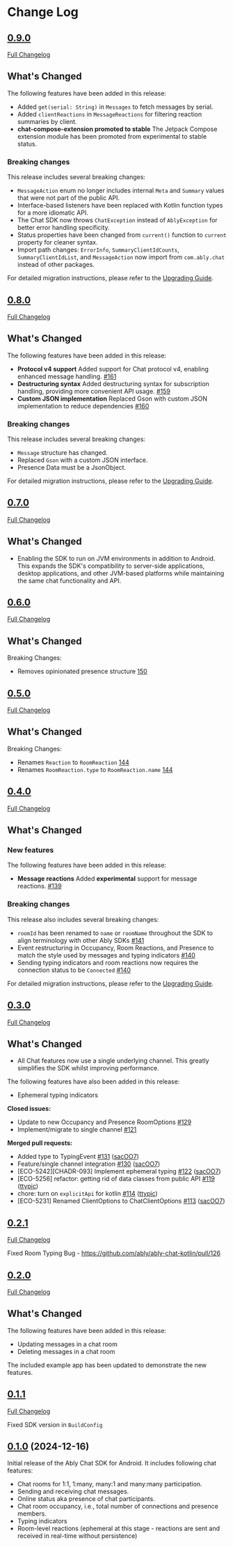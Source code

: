 # Change Log

## [0.9.0](https://github.com/ably/ably-chat-kotlin/tree/v0.9.0)

[Full Changelog](https://github.com/ably/ably-chat-kotlin/compare/v0.8.0...v0.9.0)

## What's Changed

The following features have been added in this release:

- Added `get(serial: String)` in `Messages` to fetch messages by serial.
- Added `clientReactions` in `MessageReactions` for filtering reaction summaries by client.
- **chat-compose-extension promoted to stable** The Jetpack Compose extension module has been promoted from experimental to stable status.

### Breaking changes

This release includes several breaking changes:

- `MessageAction` enum no longer includes internal `Meta` and `Summary` values that were not part of the public API.
- Interface-based listeners have been replaced with Kotlin function types for a more idiomatic API.
- The Chat SDK now throws `ChatException` instead of `AblyException` for better error handling specificity.
- Status properties have been changed from `current()` function to `current` property for cleaner syntax.
- Import path changes: `ErrorInfo`, `SummaryClientIdCounts`, `SummaryClientIdList`, and `MessageAction` now import from `com.ably.chat` instead of other packages.

For detailed migration instructions, please refer to the [Upgrading Guide](UPGRADING.md).

## [0.8.0](https://github.com/ably/ably-chat-kotlin/tree/v0.8.0)

[Full Changelog](https://github.com/ably/ably-chat-kotlin/compare/v0.7.0...v0.8.0)

## What's Changed

The following features have been added in this release:

- **Protocol v4 support** Added support for Chat protocol v4, enabling enhanced message handling. [#161](https://github.com/ably/ably-chat-kotlin/pull/161)
- **Destructuring syntax** Added destructuring syntax for subscription handling, providing more convenient API usage. [#159](https://github.com/ably/ably-chat-kotlin/pull/159)
- **Custom JSON implementation** Replaced Gson with custom JSON implementation to reduce dependencies [#160](https://github.com/ably/ably-chat-kotlin/pull/160)

### Breaking changes

This release includes several breaking changes:

- `Message` structure has changed.
- Replaced `Gson` with a custom JSON interface.
- Presence Data must be a JsonObject.

For detailed migration instructions, please refer to the [Upgrading Guide](UPGRADING.md).

## [0.7.0](https://github.com/ably/ably-chat-kotlin/tree/v0.7.0)

[Full Changelog](https://github.com/ably/ably-chat-kotlin/compare/v0.6.0...v0.7.0)

## What's Changed

- Enabling the SDK to run on JVM environments in addition to Android.
This expands the SDK's compatibility to server-side applications, desktop applications,
and other JVM-based platforms while maintaining the same chat functionality and API.

## [0.6.0](https://github.com/ably/ably-chat-kotlin/tree/v0.6.0)

[Full Changelog](https://github.com/ably/ably-chat-kotlin/compare/v0.5.0...v0.6.0)

## What's Changed

Breaking Changes:

- Removes opinionated presence structure [150](https://github.com/ably/ably-chat-kotlin/pull/150)

## [0.5.0](https://github.com/ably/ably-chat-kotlin/tree/v0.5.0)

[Full Changelog](https://github.com/ably/ably-chat-kotlin/compare/v0.4.0...v0.5.0)

## What's Changed

Breaking Changes:

- Renames `Reaction` to `RoomReaction` [144](https://github.com/ably/ably-chat-kotlin/pull/144)
- Renames `RoomReaction.type` to `RoomReaction.name` [144](https://github.com/ably/ably-chat-kotlin/pull/144)

## [0.4.0](https://github.com/ably/ably-chat-kotlin/tree/v0.4.0)

[Full Changelog](https://github.com/ably/ably-chat-kotlin/compare/v0.3.0...v0.4.0)

## What's Changed

### New features

The following features have been added in this release:

- **Message reactions** Added __experimental__ support for message reactions. [#139](https://github.com/ably/ably-chat-kotlin/pull/139)

### Breaking changes

This release also includes several breaking changes:

- `roomId` has been renamed to `name` or `roomName` throughout the SDK to align terminology with other Ably SDKs [#141](https://github.com/ably/ably-chat-kotlin/pull/141)
- Event restructuring in Occupancy, Room Reactions, and Presence to match the style used by messages and typing indicators [#140](https://github.com/ably/ably-chat-kotlin/pull/140)
- Sending typing indicators and room reactions now requires the connection status to be `Connected` [#140](https://github.com/ably/ably-chat-kotlin/pull/140)

For detailed migration instructions, please refer to the [Upgrading Guide](UPGRADING.md).

## [0.3.0](https://github.com/ably/ably-chat-kotlin/tree/v0.3.0)

[Full Changelog](https://github.com/ably/ably-chat-kotlin/compare/v0.2.1...v0.3.0)

## What's Changed

- All Chat features now use a single underlying channel. This greatly simplifies the SDK whilst improving performance.

The following features have also been added in this release:

- Ephemeral typing indicators

**Closed issues:**

- Update to new Occupancy and Presence RoomOptions [\#129](https://github.com/ably/ably-chat-kotlin/issues/129)
- Implement/migrate to single channel [\#121](https://github.com/ably/ably-chat-kotlin/issues/121)

**Merged pull requests:**

- Added type to TypingEvent [\#131](https://github.com/ably/ably-chat-kotlin/pull/131) ([sacOO7](https://github.com/sacOO7))
- Feature/single channel integration [\#130](https://github.com/ably/ably-chat-kotlin/pull/130) ([sacOO7](https://github.com/sacOO7))
- \[ECO-5242\]\[CHADR-093\] Implement ephemeral typing [\#122](https://github.com/ably/ably-chat-kotlin/pull/122) ([sacOO7](https://github.com/sacOO7))
- \[ECO-5256\] refactor: getting rid of data classes from public API [\#119](https://github.com/ably/ably-chat-kotlin/pull/119) ([ttypic](https://github.com/ttypic))
- chore: turn on `explicitApi` for kotlin [\#114](https://github.com/ably/ably-chat-kotlin/pull/114) ([ttypic](https://github.com/ttypic))
- \[ECO-5231\] Renamed ClientOptions to ChatClientOptions [\#113](https://github.com/ably/ably-chat-kotlin/pull/113) ([sacOO7](https://github.com/sacOO7))

## [0.2.1](https://github.com/ably/ably-chat-kotlin/tree/v0.2.1)

[Full Changelog](https://github.com/ably/ably-chat-kotlin/compare/v0.2.0...v0.2.1)

Fixed Room Typing Bug - https://github.com/ably/ably-chat-kotlin/pull/126

## [0.2.0](https://github.com/ably/ably-chat-kotlin/tree/v0.2.0)

[Full Changelog](https://github.com/ably/ably-chat-kotlin/compare/v0.1.1...v0.2.0)

## What's Changed

The following features have been added in this release:

- Updating messages in a chat room
- Deleting messages in a chat room

The included example app has been updated to demonstrate the new features.

## [0.1.1](https://github.com/ably/ably-chat-kotlin/tree/v0.1.1)

[Full Changelog](https://github.com/ably/ably-chat-kotlin/compare/v0.1.0...v0.1.1)

Fixed SDK version in `BuildConfig`

## [0.1.0](https://github.com/ably/ably-chat-kotlin/tree/v0.1.0) (2024-12-16)

Initial release of the Ably Chat SDK for Android. It includes following chat
features:

- Chat rooms for 1:1, 1:many, many:1 and many:many participation.
- Sending and receiving chat messages.
- Online status aka presence of chat participants.
- Chat room occupancy, i.e., total number of connections and presence members.
- Typing indicators
- Room-level reactions (ephemeral at this stage - reactions are sent and received in real-time without persistence)
